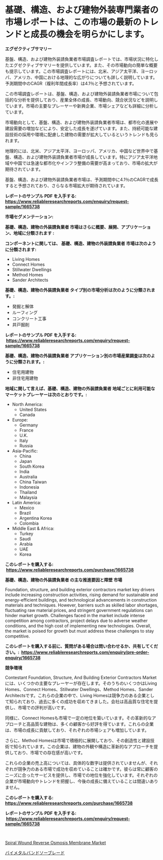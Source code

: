 <p><h1>基礎、構造、および建物外装専門業者の市場レポートは、この市場の最新のトレンドと成長の機会を明らかにします。</h1></p><p><strong>エグゼクティブサマリー</strong></p>
<p><p>基盤、構造、および建物外装請負業者市場調査レポートでは、市場状況に特化したエグゼクティブサマリーを提供しています。また、その市場動向の簡単な概要も提示しています。この市場調査レポートには、北米、アジア太平洋、ヨーロッパ、アメリカ、中国における地理的な広がりについても詳しく説明しています。予測期間中のCAGR（複利年間成長率）は4.1％と予想されています。</p><p>この市場調査レポートは、基盤、構造、および建物外装請負業者市場について包括的な分析を提供しており、産業全体の成長、市場動向、競合状況などを説明しています。市場の主要なプレーヤーや新興企業、市場シェアなども詳細に分析しています。</p><p>市場動向として、基盤、構造、および建物外装請負業者市場は、都市化の進展や建設需要の増加などにより、安定した成長を遂げています。また、持続可能な建設技術の採用や環境に配慮した建物の需要が拡大しているというトレンドも見られます。</p><p>地理的には、北米、アジア太平洋、ヨーロッパ、アメリカ、中国など世界中で基盤、構造、および建物外装請負業者市場が成長しています。特にアジア太平洋地域や中国では急速な都市化やインフラ整備の需要が高まっており、市場の拡大が期待されています。</p><p>基盤、構造、および建物外装請負業者市場は、予測期間中に4.1％のCAGRで成長すると予想されており、さらなる市場拡大が期待されています。</p></p>
<p><strong>レポートのサンプル PDF を入手する: <a href="https://www.reliableresearchreports.com/enquiry/request-sample/1665738">https://www.reliableresearchreports.com/enquiry/request-sample/1665738</a></strong></p>
<p><strong>市場セグメンテーション:</strong></p>
<p><strong> 基礎、構造、建物の外装請負業者 市場はさらに概要、展開、アプリケーション、地域に分類されます :</strong></p>
<p><strong>コンポーネントに関しては、 基礎、構造、建物の外装請負業者 市場は次のように分類されます: &nbsp;</strong></p>
<p><ul><li>Living Homes</li><li>Connect Homes</li><li>Stillwater Dwellings</li><li>Method Homes</li><li>Sander Architects</li></ul></p>
<p><strong> 基礎、構造、建物の外装請負業者 タイプ別の市場分析は次のように分類されます。:</strong></p>
<p><ul><li>発掘と解体</li><li>ルーフィング</li><li>コンクリート工事</li><li>井戸掘削</li></ul></p>
<p><strong>レポートのサンプル PDF を入手する: &nbsp;<a href="https://www.reliableresearchreports.com/enquiry/request-sample/1665738">https://www.reliableresearchreports.com/enquiry/request-sample/1665738</a></strong></p>
<p><strong> 基礎、構造、建物の外装請負業者 アプリケーション別の市場産業調査は次のように分類されます。:</strong></p>
<p><ul><li>住宅用建物</li><li>非住宅用建物</li></ul></p>
<p><strong>地域に関して言えば、基礎、構造、建物の外装請負業者 地域ごとに利用可能なマーケットプレーヤーは次のとおりです。:</strong></p>
<p><ul>
    <li>
        North America:
        <ul>
            <li>United States</li>
            <li>Canada</li>
        </ul>
    </li>
    <li>
        Europe:
        <ul>
            <li>Germany</li>
            <li>France</li>
            <li>U.K.</li>
            <li>Italy</li>
            <li>Russia</li>
        </ul>
    </li>
    <li>
        Asia-Pacific:
        <ul>
            <li>China</li>
            <li>Japan</li>
            <li>South Korea</li>
            <li>India</li>
            <li>Australia</li>
            <li>China Taiwan</li>
            <li>Indonesia</li>
            <li>Thailand</li>
            <li>Malaysia</li>
        </ul>
    </li>
    <li>
        Latin America:
        <ul>
            <li>Mexico</li>
            <li>Brazil</li>
            <li>Argentina Korea</li>
            <li>Colombia</li>
        </ul>
    </li>
    <li>
        Middle East & Africa:
        <ul>
            <li>Turkey</li>
            <li>Saudi</li>
            <li>Arabia</li>
            <li>UAE</li>
            <li>Korea</li>
        </ul>
    </li>
    </ul></p>
<p><strong>このレポートを購入する: &nbsp;<a href="https://www.reliableresearchreports.com/purchase/1665738">https://www.reliableresearchreports.com/purchase/1665738</a></strong></p>
<p><strong>基礎、構造、建物の外装請負業者 の主な推進要因と障壁 市場</strong></p>
<p><p>Foundation, structure, and building exterior contractors market key drivers include increasing construction activities, rising demand for sustainable and energy-efficient buildings, and technological advancements in construction materials and techniques. However, barriers such as skilled labor shortages, fluctuating raw material prices, and stringent government regulations can hinder market growth. Challenges faced in the market include intense competition among contractors, project delays due to adverse weather conditions, and the high cost of implementing new technologies. Overall, the market is poised for growth but must address these challenges to stay competitive.</p></p>
<p><strong>このレポートを購入する前に、質問がある場合は問い合わせるか、共有してください。:&nbsp; <a href="https://www.reliableresearchreports.com/enquiry/pre-order-enquiry/1665738">https://www.reliableresearchreports.com/enquiry/pre-order-enquiry/1665738</a></strong></p>
<p><strong>競争環境</strong></p>
<p><p>Contestant Foundation, Structure, And Building Exterior Contractors Marketには、いくつかの主要なプレーヤーが存在します。そのうちのいくつかはLiving Homes、Connect Homes、Stillwater Dwellings、Method Homes、Sander Architectsです。これらの企業の中で、Living Homesは競争力のある企業として知られており、過去に多くの成功を収めてきました。会社は高品質な住宅を提供し、市場での評判が高いです。</p><p>同様に、Connect Homesも市場で一定の地位を築いています。その革新的なアプローチと高品質な建物は、多くの顧客から好評を得ています。これらの企業は、市場の成長に貢献しており、それぞれの市場シェアも増加しています。</p><p>さらに、Method Homesは市場で積極的に展開しており、その創造性と建設技術で知られています。この企業は、建物の外観や構造に革新的なアプローチを提供しており、市場での存在感が高いです。</p><p>これらの企業の売上高については、具体的な数字は提供されていませんが、それぞれが競争力のある市場で成功を収めていることは確かです。彼らは常に顧客のニーズに合ったサービスを提供し、市場での地位を強化しています。それぞれの企業が市場動向やトレンドを把握し、今後の成長に備えていることは間違いありません。</p></p>
<p><strong>このレポートを購入する: &nbsp; <a href="https://www.reliableresearchreports.com/purchase/1665738">https://www.reliableresearchreports.com/purchase/1665738</a></strong></p>
<p><strong>レポートのサンプル PDF を入手する: &nbsp;<a href="https://www.reliableresearchreports.com/enquiry/request-sample/1665738">https://www.reliableresearchreports.com/enquiry/request-sample/1665738</a></strong><strong></strong></p>
<p>&nbsp;</p>
<p><p><a href="https://copper-carbon-84f.notion.site/Spiral-Wound-Reverse-Osmosis-Membrane-Market-Offer-Valuable-Insights-into-Market-Size-Market-Share--728eae4eb63849fe9f951d90de301c30">Spiral Wound Reverse Osmosis Membrane Market</a></p><p><a href="https://medium.com/@adalineconnelly2023/%E3%83%90%E3%82%A4%E3%83%A1%E3%82%BF%E3%83%AB%E3%83%90%E3%83%B3%E3%83%89%E3%82%BD%E3%83%BC%E3%83%96%E3%83%AC%E3%83%BC%E3%83%89%E5%B8%82%E5%A0%B4%E3%81%AE%E3%83%88%E3%83%AC%E3%83%B3%E3%83%89%E3%81%A8%E5%B8%82%E5%A0%B4%E5%88%86%E6%9E%90%E3%81%AF-2024%E5%B9%B4%E3%81%8B%E3%82%892031%E5%B9%B4%E3%81%BE%E3%81%A7%E3%81%AE%E6%9C%9F%E9%96%93%E3%81%AB%E4%BA%88%E6%B8%AC%E3%81%95%E3%82%8C%E3%81%A6%E3%81%84%E3%81%BE%E3%81%99-b285c2944425">バイメタルバンドソーブレード</a></p></p>